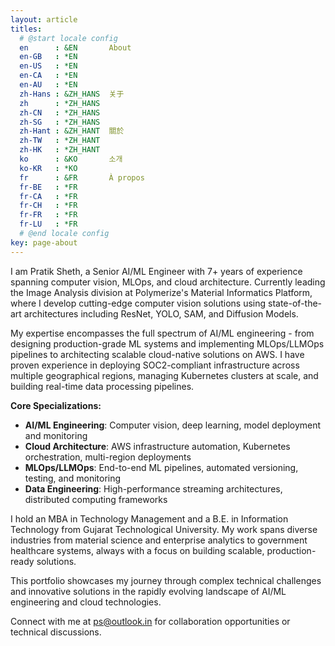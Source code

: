 ```yaml
---
layout: article
titles:
  # @start locale config
  en      : &EN       About
  en-GB   : *EN
  en-US   : *EN
  en-CA   : *EN
  en-AU   : *EN
  zh-Hans : &ZH_HANS  关于
  zh      : *ZH_HANS
  zh-CN   : *ZH_HANS
  zh-SG   : *ZH_HANS
  zh-Hant : &ZH_HANT  關於
  zh-TW   : *ZH_HANT
  zh-HK   : *ZH_HANT
  ko      : &KO       소개
  ko-KR   : *KO
  fr      : &FR       À propos
  fr-BE   : *FR
  fr-CA   : *FR
  fr-CH   : *FR
  fr-FR   : *FR
  fr-LU   : *FR
  # @end locale config
key: page-about
---
```

I am Pratik Sheth, a Senior AI/ML Engineer with 7+ years of experience spanning computer vision, MLOps, and cloud architecture. Currently leading the Image Analysis division at Polymerize's Material Informatics Platform, where I develop cutting-edge computer vision solutions using state-of-the-art architectures including ResNet, YOLO, SAM, and Diffusion Models.

My expertise encompasses the full spectrum of AI/ML engineering - from designing production-grade ML systems and implementing MLOps/LLMOps pipelines to architecting scalable cloud-native solutions on AWS. I have proven experience in deploying SOC2-compliant infrastructure across multiple geographical regions, managing Kubernetes clusters at scale, and building real-time data processing pipelines.

**Core Specializations:**
- **AI/ML Engineering**: Computer vision, deep learning, model deployment and monitoring
- **Cloud Architecture**: AWS infrastructure automation, Kubernetes orchestration, multi-region deployments  
- **MLOps/LLMOps**: End-to-end ML pipelines, automated versioning, testing, and monitoring
- **Data Engineering**: High-performance streaming architectures, distributed computing frameworks

I hold an MBA in Technology Management and a B.E. in Information Technology from Gujarat Technological University. My work spans diverse industries from material science and enterprise analytics to government healthcare systems, always with a focus on building scalable, production-ready solutions.

This portfolio showcases my journey through complex technical challenges and innovative solutions in the rapidly evolving landscape of AI/ML engineering and cloud technologies.

Connect with me at ps@outlook.in for collaboration opportunities or technical discussions.
